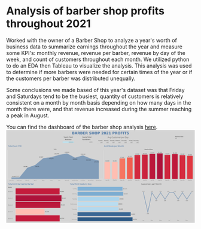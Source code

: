 # Analysis of barber shop profits throughout 2021
Worked with the owner of a Barber Shop to analyze a year's worth of business data to summarize earnings throughout the year and measure some KPI's: monthly revenue, revenue per barber, revenue by day of the week, and count of customers throughout each month. We utilized python to do an EDA then Tableau to visualize the analysis. This analysis was used to determine if more barbers were needed for certain times of the year or if the customers per barber was distributed unequally. 

Some conclusions we made based of this year's dataset was that Friday and Saturdays tend to be the busiest, quantity of customers is relatively consistent on a month by month basis depending on how many days in the month there were, and that revenue increased during the summer reaching a peak in August.

You can find the dashboard of the barber shop analysis [here](https://public.tableau.com/views/ShopDashboard2021/ShopDashboard?:language=en-US&:display_count=n&:origin=viz_share_link).
![Shop Dashboard](assets/img/shop_dashboard.png)
